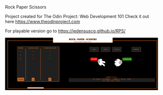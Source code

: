 Rock Paper Scissors

Project created for The Odin Project: Web Development 101
Check it out here https://www.theodinproject.com

For playable version go to https://jedensuscg.github.io/RPS/

<a href="https://jedensuscg.github.io/RPS/"><img src="https://github.com/jedensuscg/rock-paper-scissors/blob/master/images/screenshot.png?raw=true"></a>

